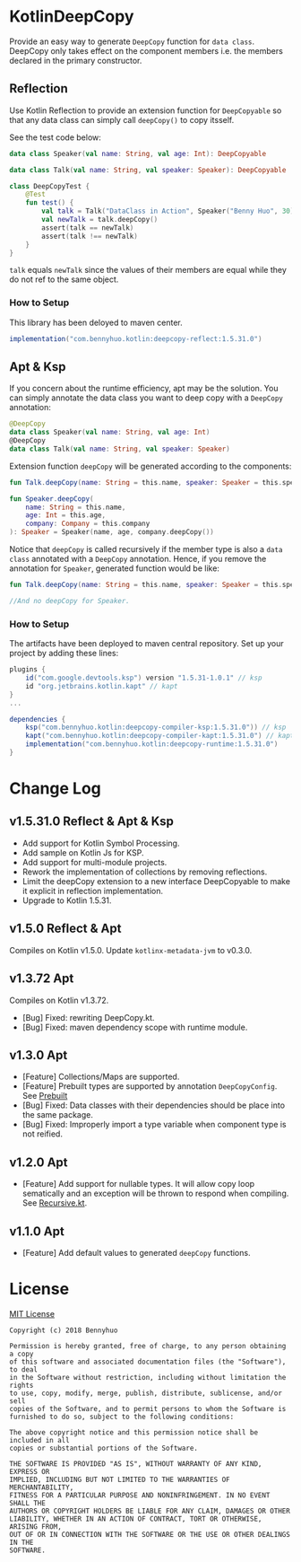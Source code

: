 # KotlinDeepCopy

Provide an easy way to generate `DeepCopy` function for `data class`. DeepCopy only takes effect on the component members i.e. the members declared in the primary constructor.

## Reflection

Use Kotlin Reflection to provide an extension function for `DeepCopyable` so that any data class can simply call `deepCopy()` to copy itsself.

See the test code below: 

```kotlin
data class Speaker(val name: String, val age: Int): DeepCopyable

data class Talk(val name: String, val speaker: Speaker): DeepCopyable

class DeepCopyTest {
    @Test
    fun test() {
        val talk = Talk("DataClass in Action", Speaker("Benny Huo", 30))
        val newTalk = talk.deepCopy()
        assert(talk == newTalk)
        assert(talk !== newTalk)
    }
}
```

`talk` equals `newTalk` since the values of their members are equal while they do not ref to the same object.

### How to Setup

This library has been deloyed to maven center. 

```gradle
implementation("com.bennyhuo.kotlin:deepcopy-reflect:1.5.31.0")
```

## Apt & Ksp

If you concern about the runtime efficiency, apt may be the solution. You can simply annotate the data class you want to deep copy with a `DeepCopy` annotation:

```kotlin
@DeepCopy
data class Speaker(val name: String, val age: Int)
@DeepCopy
data class Talk(val name: String, val speaker: Speaker)
```

Extension function `deepCopy` will be generated according to the components:

```kotlin
fun Talk.deepCopy(name: String = this.name, speaker: Speaker = this.speaker): Talk = Talk(name, speaker.deepCopy())

fun Speaker.deepCopy(
    name: String = this.name,
    age: Int = this.age,
    company: Company = this.company
): Speaker = Speaker(name, age, company.deepCopy()) 
```

Notice that `deepCopy` is called recursively if the member type is also a `data class` annotated with a `DeepCopy` annotation. Hence, if you remove the annotation for `Speaker`, generated function would be like:

```kotlin
fun Talk.deepCopy(name: String = this.name, speaker: Speaker = this.speaker): Talk = Talk(name, speaker)

//And no deepCopy for Speaker.
```

### How to Setup

The artifacts have been deployed to maven central repository. Set up your project by adding these lines:

```gradle
plugins {
    id("com.google.devtools.ksp") version "1.5.31-1.0.1" // ksp
    id "org.jetbrains.kotlin.kapt" // kapt
}
...

dependencies {
    ksp("com.bennyhuo.kotlin:deepcopy-compiler-ksp:1.5.31.0")) // ksp
    kapt("com.bennyhuo.kotlin:deepcopy-compiler-kapt:1.5.31.0") // kapt
    implementation("com.bennyhuo.kotlin:deepcopy-runtime:1.5.31.0")
}
```

# Change Log

## v1.5.31.0 Reflect & Apt & Ksp

* Add support for Kotlin Symbol Processing.
* Add sample on Kotlin Js for KSP.
* Add support for multi-module projects.
* Rework the implementation of collections by removing reflections.
* Limit the deepCopy extension to a new interface DeepCopyable to make it explicit in reflection implementation. 
* Upgrade to Kotlin 1.5.31.

## v1.5.0 Reflect & Apt

Compiles on Kotlin v1.5.0. Update `kotlinx-metadata-jvm` to v0.3.0.

## v1.3.72 Apt

Compiles on Kotlin v1.3.72.

* [Bug] Fixed: rewriting DeepCopy.kt.
* [Bug] Fixed: maven dependency scope with runtime module.

## v1.3.0 Apt

* [Feature] Collections/Maps are supported. 
* [Feature] Prebuilt types are supported by annotation `DeepCopyConfig`. See [Prebuilt](apt-impl/sample/src/main/kotlin/com/bennyhuo/kotlin/deepcopy/sample/prebuilt/PrebuiltClass.kt)
* [Bug] Fixed: Data classes with their dependencies should be place into the same package.
* [Bug] Fixed: Improperly import a type variable when component type is not reified.

## v1.2.0 Apt

* [Feature] Add support for nullable types. It will allow copy loop sematically and an exception will be thrown to respond when compiling. See [Recursive.kt](apt-impl/sample/src/main/kotlin/com/bennyhuo/kotlin/deepcopy/sample/recursive/Recursive.kt).

## v1.1.0 Apt 

* [Feature] Add default values to generated `deepCopy` functions.

# License

[MIT License](https://github.com/enbandari/KotlinDeepCopy/blob/master/LICENSE)

    Copyright (c) 2018 Bennyhuo
    
    Permission is hereby granted, free of charge, to any person obtaining a copy
    of this software and associated documentation files (the "Software"), to deal
    in the Software without restriction, including without limitation the rights
    to use, copy, modify, merge, publish, distribute, sublicense, and/or sell
    copies of the Software, and to permit persons to whom the Software is
    furnished to do so, subject to the following conditions:
    
    The above copyright notice and this permission notice shall be included in all
    copies or substantial portions of the Software.
    
    THE SOFTWARE IS PROVIDED "AS IS", WITHOUT WARRANTY OF ANY KIND, EXPRESS OR
    IMPLIED, INCLUDING BUT NOT LIMITED TO THE WARRANTIES OF MERCHANTABILITY,
    FITNESS FOR A PARTICULAR PURPOSE AND NONINFRINGEMENT. IN NO EVENT SHALL THE
    AUTHORS OR COPYRIGHT HOLDERS BE LIABLE FOR ANY CLAIM, DAMAGES OR OTHER
    LIABILITY, WHETHER IN AN ACTION OF CONTRACT, TORT OR OTHERWISE, ARISING FROM,
    OUT OF OR IN CONNECTION WITH THE SOFTWARE OR THE USE OR OTHER DEALINGS IN THE
    SOFTWARE.


